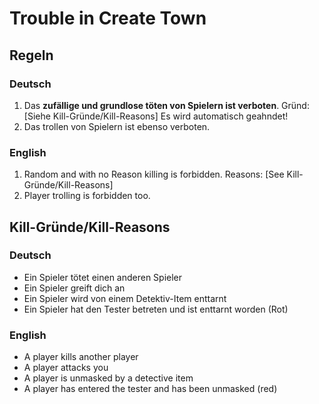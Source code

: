 # Trouble in Create Town

## Regeln

### Deutsch
1. Das **zufällige und grundlose töten von Spielern ist verboten**. Gründ: [Siehe Kill-Gründe/Kill-Reasons] Es wird automatisch geahndet!
2. Das trollen von Spielern ist ebenso verboten.
### English
1. Random and with no Reason killing is forbidden. Reasons: [See Kill-Gründe/Kill-Reasons]
2. Player trolling is forbidden too.

 
## Kill-Gründe/Kill-Reasons
### Deutsch
- Ein Spieler tötet einen anderen Spieler
- Ein Spieler greift dich an
- Ein Spieler wird von einem Detektiv-Item enttarnt
- Ein Spieler hat den Tester betreten und ist enttarnt worden (Rot)
### English 
- A player kills another player
- A player attacks you
- A player is unmasked by a detective item
- A player has entered the tester and has been unmasked (red)
